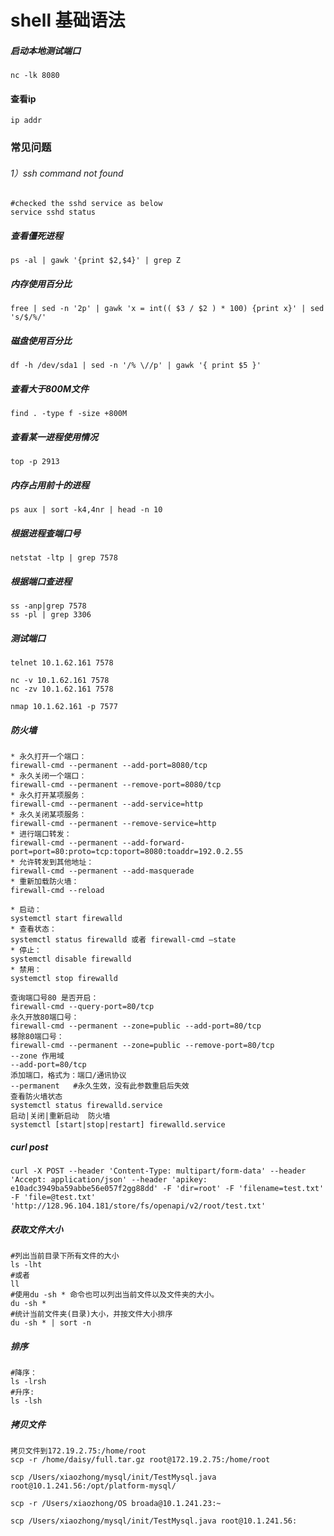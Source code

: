 # shell 基础语法

##### 启动本地测试端口

```
nc -lk 8080
```

#### 查看ip

```
ip addr
```



### 常见问题

###### 1）ssh command not found

```shell
#checked the sshd service as below
service sshd status
```



##### 查看僵死进程

```shell
ps -al | gawk '{print $2,$4}' | grep Z
```

##### 内存使用百分比

```shell
free | sed -n '2p' | gawk 'x = int(( $3 / $2 ) * 100) {print x}' | sed 's/$/%/'
```

##### 磁盘使用百分比

```shell
df -h /dev/sda1 | sed -n '/% \//p' | gawk '{ print $5 }'
```

##### 查看大于800M文件

```
find . -type f -size +800M
```

##### 查看某一进程使用情况

```
top -p 2913
```

##### 内存占用前十的进程

```
ps aux | sort -k4,4nr | head -n 10
```

##### 根据进程查端口号

```shell
netstat -ltp | grep 7578
```

##### 根据端口查进程

```
ss -anp|grep 7578
ss -pl | grep 3306
```

##### 测试端口

```
telnet 10.1.62.161 7578

nc -v 10.1.62.161 7578
nc -zv 10.1.62.161 7578

nmap 10.1.62.161 -p 7577
```

##### 防火墙

```
* 永久打开一个端口：
firewall-cmd --permanent --add-port=8080/tcp
* 永久关闭一个端口：
firewall-cmd --permanent --remove-port=8080/tcp
* 永久打开某项服务：
firewall-cmd --permanent --add-service=http
* 永久关闭某项服务：
firewall-cmd --permanent --remove-service=http
* 进行端口转发：
firewall-cmd --permanent --add-forward-port=port=80:proto=tcp:toport=8080:toaddr=192.0.2.55
* 允许转发到其他地址：
firewall-cmd --permanent --add-masquerade
* 重新加载防火墙：
firewall-cmd --reload

* 启动：
systemctl start firewalld
* 查看状态：
systemctl status firewalld 或者 firewall-cmd –state
* 停止：
systemctl disable firewalld
* 禁用：
systemctl stop firewalld

查询端口号80 是否开启：
firewall-cmd --query-port=80/tcp
永久开放80端口号：
firewall-cmd --permanent --zone=public --add-port=80/tcp
移除80端口号：
firewall-cmd --permanent --zone=public --remove-port=80/tcp
--zone 作用域
--add-port=80/tcp 
添加端口，格式为：端口/通讯协议
--permanent   #永久生效，没有此参数重启后失效
查看防火墙状态
systemctl status firewalld.service
启动|关闭|重新启动  防火墙
systemctl [start|stop|restart] firewalld.service 
```



##### curl post

```
curl -X POST --header 'Content-Type: multipart/form-data' --header 'Accept: application/json' --header 'apikey: e10adc3949ba59abbe56e057f2gg88dd' -F 'dir=root' -F 'filename=test.txt' -F 'file=@test.txt' 'http://128.96.104.181/store/fs/openapi/v2/root/test.txt'
```

##### 获取文件大小

```shell
#列出当前目录下所有文件的大小
ls -lht 
#或者
ll
#使用du -sh * 命令也可以列出当前文件以及文件夹的大小。
du -sh *
#统计当前文件夹(目录)大小，并按文件大小排序
du -sh * | sort -n
```

##### 排序

```shell
#降序：
ls -lrsh
#升序:
ls -lsh
```



##### 拷贝文件

```
拷贝文件到172.19.2.75:/home/root
scp -r /home/daisy/full.tar.gz root@172.19.2.75:/home/root

scp /Users/xiaozhong/mysql/init/TestMysql.java root@10.1.241.56:/opt/platform-mysql/

scp -r /Users/xiaozhong/OS broada@10.1.241.23:~

scp /Users/xiaozhong/mysql/init/TestMysql.java root@10.1.241.56:
```



